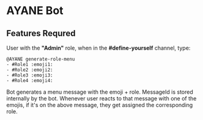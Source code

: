 # AYANE Bot

## Features Requred
User with the **"Admin"** role, when in the **#define-yourself** channel, type:
```
@AYANE generate-role-menu
- #Role1 :emoji1:
- #Role2 :emoji2:
- #Role3 :emoji3:
- #Role4 :emoji4:
```
Bot generates a menu message with the emoji + role.
MessageId is stored internally by the bot.
Whenever user reacts to that message with one of the emojis, if it's on the above message, they get assigned the corresponding role.